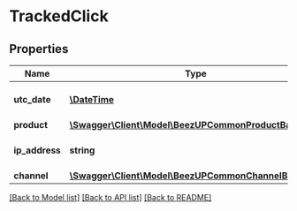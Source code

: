 # TrackedClick

## Properties
Name | Type | Description | Notes
------------ | ------------- | ------------- | -------------
**utc_date** | [**\DateTime**](\DateTime.md) | The utc date of the click | 
**product** | [**\Swagger\Client\Model\BeezUPCommonProductBasicInfo**](BeezUPCommonProductBasicInfo.md) |  | 
**ip_address** | **string** | The user IP address for the click | 
**channel** | [**\Swagger\Client\Model\BeezUPCommonChannelBasicInfo**](BeezUPCommonChannelBasicInfo.md) |  | 

[[Back to Model list]](../README.md#documentation-for-models) [[Back to API list]](../README.md#documentation-for-api-endpoints) [[Back to README]](../README.md)



